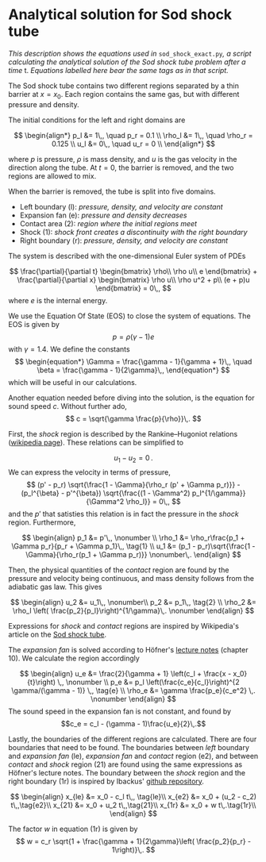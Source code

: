 <script type="text/x-mathjax-config">
MathJax.Hub.Config({
tex2jax: {
inlineMath: [['$','$'], ['\\(','\\)']],
processEscapes: true},
jax: ["input/TeX","input/MathML","input/AsciiMath","output/CommonHTML"],
extensions: ["tex2jax.js","mml2jax.js","asciimath2jax.js","MathMenu.js","MathZoom.js","AssistiveMML.js", "[Contrib]/a11y/accessibility-menu.js"],
TeX: {
extensions: ["AMSmath.js","AMSsymbols.js","noErrors.js","noUndefined.js"],
equationNumbers: {
autoNumber: "AMS"
}
}
});
</script>


# Analytical solution for Sod shock tube

*This description shows the equations used in* `sod_shock_exact.py`*, a script calculating the analytical solution of the Sod shock tube problem after a time* t. *Equations labelled here bear the same tags as in that script.*

The Sod shock tube contains two different regions separated by a thin barrier at $x = x_0$.
Each region contains the same gas, but with different pressure and density.

The initial conditions for the left and right domains are

$$
\begin{align*}
p_l &= 1\,, \quad p_r = 0.1 \\ 
\rho_l &= 1\,, \quad \rho_r = 0.125 \\ 
u_l &= 0\,, \quad u_r = 0 \\
\end{align*}
$$

where $p$ is pressure, $\rho$ is mass density, and $u$ is the gas velocity in the direction along the tube. At $t = 0$, the barrier is removed, and the two regions are allowed to mix.

When the barrier is removed, the tube is split into five domains.

- Left boundary $\textrm{(l)}$: *pressure, density, and velocity are constant*
- Expansion fan $\textrm{(e)}$: *pressure and density decreases*
- Contact area $\textrm{(2)}$: *region where the initial regions meet*
- Shock $\textrm{(1)}$: *shock front creates a discontinuity with the right boundary*
- Right boundary $\textrm{(r)}$: *pressure, density, and velocity are constant*

The system is described with the one-dimensional Euler system of PDEs

$$
\frac{\partial}{\partial t} \begin{bmatrix}
\rho\\
\rho u\\
e
\end{bmatrix}
+
\frac{\partial}{\partial x} \begin{bmatrix}
\rho u\\
\rho u^2 + p\\
(e + p)u
\end{bmatrix} = 0\,,
$$
where $e$ is the internal energy.

We use the Equation Of State (EOS) to close the system of equations. The EOS is given by
$$
p = \rho (\gamma - 1) e
$$
with $\gamma = 1.4$. We define the constants
$$
\begin{equation*}
\Gamma = \frac{\gamma - 1}{\gamma + 1}\,, \quad \beta = \frac{\gamma - 1}{2\gamma}\,,
\end{equation*}
$$
which will be useful in our calculations.

Another equation needed before diving into the solution, is the equation for sound speed $c$. Without further ado,
$$
c = \sqrt{\gamma \frac{p}{\rho}}\,.
$$

First, the *shock* region is described by the Rankine–Hugoniot relations ([wikipedia page](https://en.wikipedia.org/wiki/Rankine%E2%80%93Hugoniot_conditions)). These relations can be simplified to

$$
u_1 - u_2 = 0\,.
$$
We can express the velocity in terms of pressure,
$$
(p' - p_r) \sqrt{\frac{1 - \Gamma}{\rho_r (p' + \Gamma p_r)}} - (p_l^{\beta} - p'^{\beta}) \sqrt{\frac{(1 - \Gamma^2) p_l^{1/\gamma}}{\Gamma^2 \rho_l}} = 0\,,
$$
and the $p'$ that satisties this relation is in fact the pressure in the *shock* region. Furthermore,

$$
\begin{align}
p_1 &= p'\,, \nonumber \\
\rho_1 &= \rho_r\frac{p_1 + \Gamma p_r}{p_r + \Gamma p_1}\,, \tag{1} \\
u_1 &= (p_1 - p_r)\sqrt{\frac{1 - \Gamma}{\rho_r(p_1 + \Gamma p_r)}} \nonumber\,.
\end{align}
$$

Then, the physical quantities of the *contact* region are found by the pressure and velocity being continuous, and mass density follows from the adiabatic gas law. This gives

$$
\begin{align}
u_2 &= u_1\,, \nonumber\\
p_2 &= p_1\,, \tag{2} \\
\rho_2 &= \rho_l \left( \frac{p_2}{p_l}\right)^{1/\gamma}\,. \nonumber
\end{align}
$$

Expressions for *shock* and *contact* regions are inspired by Wikipedia's article on the [Sod shock tube](https://en.wikipedia.org/wiki/Sod_shock_tube).

The *expansion fan* is solved according to Höfner's [lecture notes](https://www.astro.uu.se/~hoefner/astro/teach/ch10.pdf) (chapter 10). We calculate the region accordingly

$$
\begin{align}
u_e &= \frac{2}{\gamma + 1} \left(c_l + \frac{x - x_0}{t}\right) \,, \nonumber \\
p_e &= p_l \left(\frac{c_e}{c_l}\right)^{2 \gamma/(\gamma - 1)} \,, \tag{e} \\
\rho_e &= \gamma \frac{p_e}{c_e^2} \,. \nonumber
\end{align}
$$
The sound speed in the expansion fan is not constant, and found by
$$c_e = c_l - (\gamma - 1)\frac{u_e}{2}\,.$$

$$
%\begin{align}
%\tag{ex}
%\end{align}
$$

Lastly, the boundaries of the different regions are calculated. There are four boundaries that need to be found. The boundaries between *left* boundary and *expansion fan* $\textrm{(le)}$, *expansion fan* and *contact* region $\textrm{(e2)}$, and between *contact* and *shock* region $\textrm{(21)}$ are found using the same expressions as Höfner's lecture notes. The boundary between the *shock* region and the right boundary $\textrm{(1r)}$ is inspired by Ibackus' [github repository](https://github.com/ibackus/sod-shocktube).

$$
\begin{align}
x_{le} &= x_0 - c_l t\,, \tag{le}\\
x_{e2} &= x_0 + (u_2 - c_2) t\,,\tag{e2}\\
x_{21} &= x_0 + u_2 t\,,\tag{21}\\
x_{1r} &= x_0 + w t\,.\tag{1r}\\
\end{align}
$$

The factor $w$ in equation (1r) is given by
$$
w = c_r \sqrt{1 + \frac{\gamma + 1}{2\gamma}\left( \frac{p_2}{p_r} - 1\right)}\,.
$$
